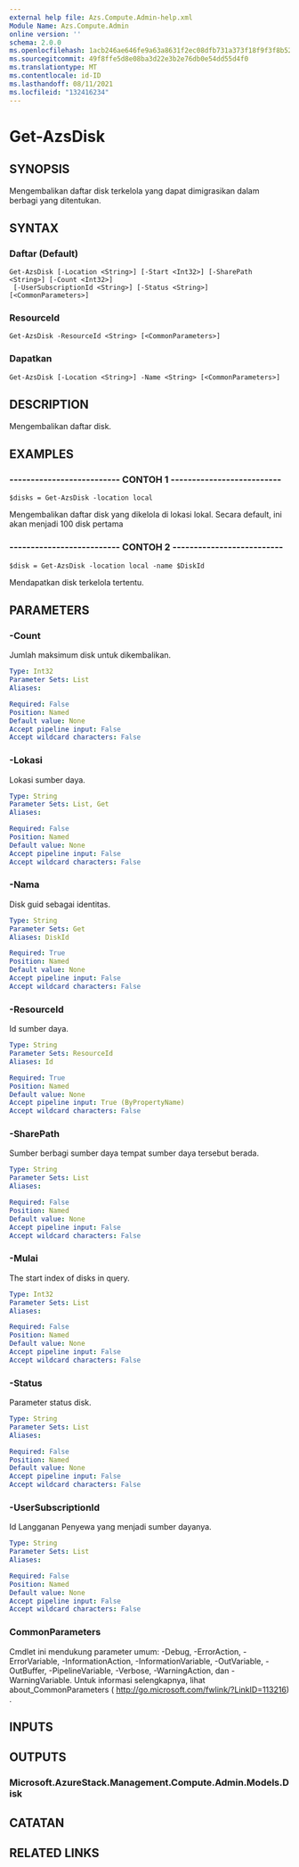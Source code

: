 ```yaml
---
external help file: Azs.Compute.Admin-help.xml
Module Name: Azs.Compute.Admin
online version: ''
schema: 2.0.0
ms.openlocfilehash: 1acb246ae646fe9a63a8631f2ec08dfb731a373f18f9f3f8b52b6e751fb48ae7
ms.sourcegitcommit: 49f8ffe5d8e08ba3d22e3b2e76db0e54dd55d4f0
ms.translationtype: MT
ms.contentlocale: id-ID
ms.lasthandoff: 08/11/2021
ms.locfileid: "132416234"
---
```

# Get-AzsDisk

## SYNOPSIS
Mengembalikan daftar disk terkelola yang dapat dimigrasikan dalam berbagi yang ditentukan.

## SYNTAX

### Daftar (Default)
```
Get-AzsDisk [-Location <String>] [-Start <Int32>] [-SharePath <String>] [-Count <Int32>]
 [-UserSubscriptionId <String>] [-Status <String>] [<CommonParameters>]
```

### ResourceId
```
Get-AzsDisk -ResourceId <String> [<CommonParameters>]
```

### Dapatkan
```
Get-AzsDisk [-Location <String>] -Name <String> [<CommonParameters>]
```

## DESCRIPTION
Mengembalikan daftar disk.

## EXAMPLES

### -------------------------- CONTOH 1 --------------------------
```
$disks = Get-AzsDisk -location local
```

Mengembalikan daftar disk yang dikelola di lokasi lokal.
Secara default, ini akan menjadi 100 disk pertama

### -------------------------- CONTOH 2 --------------------------
```
$disk = Get-AzsDisk -location local -name $DiskId
```

Mendapatkan disk terkelola tertentu.

## PARAMETERS

### -Count
Jumlah maksimum disk untuk dikembalikan.

```yaml
Type: Int32
Parameter Sets: List
Aliases: 

Required: False
Position: Named
Default value: None
Accept pipeline input: False
Accept wildcard characters: False
```

### -Lokasi
Lokasi sumber daya.

```yaml
Type: String
Parameter Sets: List, Get
Aliases: 

Required: False
Position: Named
Default value: None
Accept pipeline input: False
Accept wildcard characters: False
```

### -Nama
Disk guid sebagai identitas.

```yaml
Type: String
Parameter Sets: Get
Aliases: DiskId

Required: True
Position: Named
Default value: None
Accept pipeline input: False
Accept wildcard characters: False
```

### -ResourceId
Id sumber daya.

```yaml
Type: String
Parameter Sets: ResourceId
Aliases: Id

Required: True
Position: Named
Default value: None
Accept pipeline input: True (ByPropertyName)
Accept wildcard characters: False
```

### -SharePath
Sumber berbagi sumber daya tempat sumber daya tersebut berada.

```yaml
Type: String
Parameter Sets: List
Aliases: 

Required: False
Position: Named
Default value: None
Accept pipeline input: False
Accept wildcard characters: False
```

### -Mulai
The start index of disks in query.

```yaml
Type: Int32
Parameter Sets: List
Aliases: 

Required: False
Position: Named
Default value: None
Accept pipeline input: False
Accept wildcard characters: False
```

### -Status
Parameter status disk.

```yaml
Type: String
Parameter Sets: List
Aliases: 

Required: False
Position: Named
Default value: None
Accept pipeline input: False
Accept wildcard characters: False
```

### -UserSubscriptionId
Id Langganan Penyewa yang menjadi sumber dayanya.

```yaml
Type: String
Parameter Sets: List
Aliases: 

Required: False
Position: Named
Default value: None
Accept pipeline input: False
Accept wildcard characters: False
```

### CommonParameters
Cmdlet ini mendukung parameter umum: -Debug, -ErrorAction, -ErrorVariable, -InformationAction, -InformationVariable, -OutVariable, -OutBuffer, -PipelineVariable, -Verbose, -WarningAction, dan -WarningVariable. Untuk informasi selengkapnya, lihat about_CommonParameters ( http://go.microsoft.com/fwlink/?LinkID=113216) .

## INPUTS

## OUTPUTS

### Microsoft.AzureStack.Management.Compute.Admin.Models.Disk

## CATATAN

## RELATED LINKS

